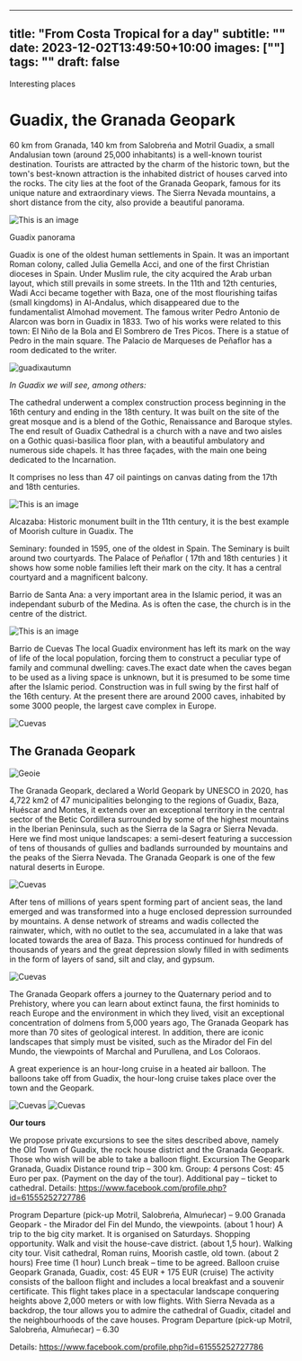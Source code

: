 
---
title: "From Costa Tropical for a day"
subtitle: ""
date: 2023-12-02T13:49:50+10:00
images: [""]
tags: ""
draft: false
---
Interesting places

# Guadix, the Granada Geopark

60 km from Granada, 140 km from Salobreńa and Motril
Guadix, a small Andalusian town (around 25,000 inhabitants) is a well-known tourist destination. Tourists
are attracted by the charm of the historic town, but the town's best-known attraction is the inhabited
district of houses carved into the rocks. The city lies at the foot of the Granada Geopark, famous for its
unique nature and extraordinary views. The Sierra Nevada mountains, a short distance from the city, also
provide a beautiful panorama.

![This is an image](/img/Guad-panor-kopia.jpg)

Guadix panorama

Guadix 
is one of the oldest human settlements in Spain. It was an important Roman colony, called Julia
Gemella Acci, and one of the first Christian dioceses in Spain.
Under Muslim rule, the city acquired the Arab urban layout, which still prevails in some streets. In the
11th and 12th centuries, Wadi Acci became together with Baza, one of the most flourishing taifas (small
kingdoms) in Al-Andalus, which disappeared due to the fundamentalist Almohad movement.
The famous writer Pedro Antonio de Alarcon was born in Guadix in 1833. Two of his works were related
to this town: El Niño de la Bola and El Sombrero de Tres Picos. There is a statue of Pedro in the main
square. The Palacio de Marqueses de Peñaflor has a room dedicated to the writer.

![guadixautumn](/img/Guadjesien-kopia.jpg)

*In Guadix we will see, among others:*

The cathedral 
underwent a complex construction process beginning in the 16th century and ending in the 18th century. It
was built on the site of the great mosque and is a blend of the Gothic, Renaissance and Baroque styles.
The end result of Guadix Cathedral is a church with a nave and two aisles on a Gothic quasi-basilica floor
plan, with a beautiful ambulatory and numerous side chapels. It has three façades, with the main one
being dedicated to the Incarnation.

It comprises no less than 47 oil paintings on canvas dating from the 17th and 18th centuries.

![This is an image](/img/kat-kopia.jpg)

Alcazaba:
Historic monument built in the 11th century, it is the best example of Moorish culture in Guadix. The

Seminary:
founded in 1595, one of the oldest in Spain. The Seminary is built around two courtyards. The Palace of
Peñaflor ( 17th and 18th centuries ) it shows how some noble families left their mark on the city. It has a
central courtyard and a magnificent balcony.

Barrio de Santa Ana: a very important area in the Islamic period, it was an independant suburb of the
Medina. As is often the case, the church is in the centre of the district.

![This is an image](/img/Guad-panor-kopia.jpg)

Barrio de Cuevas
The local Guadix environment has left its mark on the way of life of the local population, forcing them to
construct a peculiar type of family and communal dwelling: caves.The exact date when the caves began to
be used as a living space is unknown, but it is presumed to be some time after the Islamic period.
Construction was in full swing by the first half of the 16th century.
At the present there are around 2000 caves, inhabited by some 3000 people, the largest cave complex in
Europe.

![Cuevas](/img/cuevas-kopia.jpg)

## The Granada Geopark

![Geoie](/img/geoIE-kopia.jpg)

The Granada Geopark, declared a World Geopark by UNESCO in 2020, has 4,722 km2 of 47
municipalities belonging to the regions of Guadix, Baza, Huéscar and Montes, it extends over an
exceptional territory in the central sector of the Betic Cordillera surrounded by some of the highest
mountains in the Iberian Peninsula, such as the Sierra de la Sagra or Sierra Nevada.
Here we find most unique landscapes: a semi-desert featuring a succession of tens of thousands of gullies
and badlands surrounded by mountains and the peaks of the Sierra Nevada. The Granada Geopark is one
of the few natural deserts in Europe.

![Cuevas](/img/geopgory-kopia.jpg)

After tens of millions of years spent forming part of ancient seas, the land emerged and was transformed
into a huge enclosed depression surrounded by mountains. A dense network of streams and wadis
collected the rainwater, which, with no outlet to the sea, accumulated in a lake that was located towards
the area of Baza. This process continued for hundreds of thousands of years and the great depression
slowly filled in with sediments in the form of layers of sand, silt and clay, and gypsum.

![Cuevas](/img/S-geo2.JPG)

The Granada Geopark offers a journey to the Quaternary period and to Prehistory, where you can learn
about extinct fauna, the first hominids to reach Europe and the environment in which they lived, visit an
exceptional concentration of dolmens from 5,000 years ago,
The Granada Geopark has more than 70 sites of geological interest. In addition, there are iconic
landscapes that simply must be visited, such as the Mirador del Fin del Mundo, the viewpoints of Marchal
and Purullena, and Los Coloraos.

A great experience is an hour-long cruise in a heated air balloon. The balloons take off from Guadix, the
hour-long cruise takes place over the town and the Geopark.

![Cuevas](/img/balony1-kopia.jpg)
![Cuevas](/img/balony2-kopia.jpg)

**Our tours**

We propose private excursions to see the sites described above, namely the Old Town of Guadix, the rock
house district and the Granada Geopark. Those who wish will be able to take a balloon flight. Excursion
The Geopark Granada, Guadix
Distance round trip – 300 km. Group: 4 persons Cost: 45 Euro per pax. (Payment on the day of the tour).
Additional pay – ticket to cathedral.
Details:
https://www.facebook.com/profile.php?id=61555252727786

Program
Departure (pick-up Motril, Salobreńa, Almuńecar) – 9.00 Granada Geopark - the Mirador del Fin del
Mundo, the viewpoints. (about 1 hour) A trip to the big city market. It is organised on Saturdays.
Shopping opportunity. Walk and visit the house-cave district. (about 1,5 hour). Walking city tour. Visit
cathedral, Roman ruins, Moorish castle, old town. (about 2 hours) Free time (1 hour) Lunch break – time
to be agreed.
Balloon cruise Geopark Granada, Guadix, cost: 45 EUR + 175 EUR (cruise)
The activity consists of the balloon flight and includes a local breakfast and a souvenir certificate.
This flight takes place in a spectacular landscape conquering heights above 2,000 meters or with low
flights. With Sierra Nevada as a backdrop, the tour allows you to admire the cathedral of Guadix, citadel
and the neighbourhoods of the cave houses. Program Departure (pick-up Motril, Salobreńa, Almuńecar) –
6.30

Details:
https://www.facebook.com/profile.php?id=61555252727786